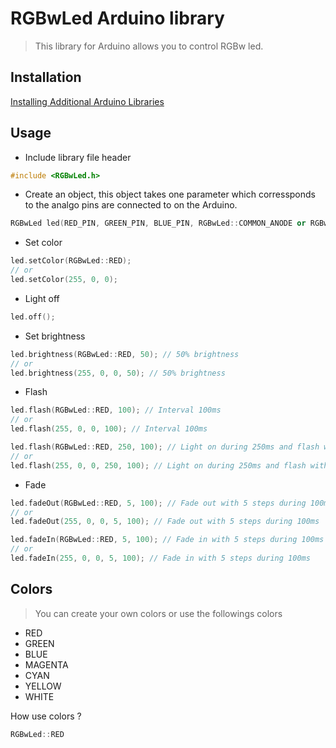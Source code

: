 # RGBwLed Arduino library

> This library for Arduino allows you to control RGBw led.

## Installation
[Installing Additional Arduino Libraries](https://www.arduino.cc/en/Guide/Libraries)

## Usage
+ Include library file header
```cpp
#include <RGBwLed.h>
```

+ Create an object, this object takes one parameter which corressponds to the analgo pins are connected to on the Arduino.
```cpp
RGBwLed led(RED_PIN, GREEN_PIN, BLUE_PIN, RGBwLed::COMMON_ANODE or RGBwLed::COMMON_CATHODE, 280);
```

+ Set color
```cpp
led.setColor(RGBwLed::RED);
// or
led.setColor(255, 0, 0);
```

+ Light off
```cpp
led.off();
```

+ Set brightness
```cpp
led.brightness(RGBwLed::RED, 50); // 50% brightness
// or
led.brightness(255, 0, 0, 50); // 50% brightness
```

+ Flash
```cpp
led.flash(RGBwLed::RED, 100); // Interval 100ms
// or
led.flash(255, 0, 0, 100); // Interval 100ms

led.flash(RGBwLed::RED, 250, 100); // Light on during 250ms and flash with interval (100ms)
// or
led.flash(255, 0, 0, 250, 100); // Light on during 250ms and flash with interval (100ms)
```

+ Fade
```cpp
led.fadeOut(RGBwLed::RED, 5, 100); // Fade out with 5 steps during 100ms
// or
led.fadeOut(255, 0, 0, 5, 100); // Fade out with 5 steps during 100ms

led.fadeIn(RGBwLed::RED, 5, 100); // Fade in with 5 steps during 100ms
// or
led.fadeIn(255, 0, 0, 5, 100); // Fade in with 5 steps during 100ms
```

## Colors
> You can create your own colors or use the followings colors
+ RED
+ GREEN
+ BLUE
+ MAGENTA
+ CYAN
+ YELLOW
+ WHITE

How use colors ?
```cpp
RGBwLed::RED
```